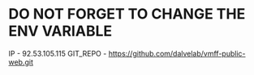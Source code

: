 # DO NOT FORGET TO CHANGE THE ENV VARIABLE

IP - 92.53.105.115
GIT_REPO - https://github.com/dalvelab/vmff-public-web.git
